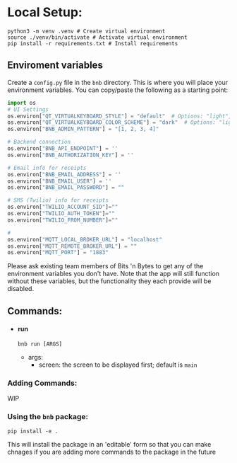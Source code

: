 # Local Setup:

```shell
python3 -m venv .venv # Create virtual environment
source ./venv/bin/activate # Activate virtual environment
pip install -r requirements.txt # Install requirements
```

## Enviroment variables
Create a `config.py` file in the `bnb` directory. This is where you will place your environment variables.
You can copy/paste the following as a starting point:
```python
import os
# UI Settings
os.environ["QT_VIRTUALKEYBOARD_STYLE"] = "default"  # Options: "light", "dark", etc.
os.environ["QT_VIRTUALKEYBOARD_COLOR_SCHEME"] = "dark"  # Options: "light", "dark"
os.environ["BNB_ADMIN_PATTERN"] = "[1, 2, 3, 4]"

# Backend connection
os.environ["BNB_API_ENDPOINT"] = ''
os.environ["BNB_AUTHORIZATION_KEY"] = ''

# Email info for receipts
os.environ["BNB_EMAIL_ADDRESS"] = ''
os.environ["BNB_EMAIL_USER"] = ''
os.environ["BNB_EMAIL_PASSWORD"] = ""

# SMS (Twilio) info for receipts
os.environ["TWILIO_ACCOUNT_SID"]=""
os.environ["TWILIO_AUTH_TOKEN"]=""
os.environ["TWILIO_FROM_NUMBER"]=""

# 
os.environ["MQTT_LOCAL_BROKER_URL"] = "localhost"
os.environ["MQTT_REMOTE_BROKER_URL"] = ""
os.environ["MQTT_PORT"] = "1883"

```

Please ask existing team members of Bits 'n Bytes to get any of the environment variables you don't have. Note that the app will still function without these variables, but the functionality they each provide will be disabled.

## Commands:

- #### run ####
    ```shell 
    bnb run [ARGS]
    ```  
    - args:
        - screen: the screen to be displayed first; default is `main`
### Adding Commands:

WIP

### Using the `bnb` package:

```shell
pip install -e .
```

This will install the package in an 'editable' form so that you can make chnages if you are adding more commands to the package in the future
